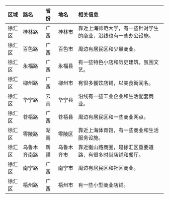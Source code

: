 | 区域 | 路名 | 省份 | 地名 | 相关信息 |
| :--- | :--- | :--- | :--- | :--- |
| 徐汇区 | 桂林路 | 广西 | 桂林市 | 靠近上海师范大学，有一些针对学生的商业，沿线也有一些办公设施。 |
| 徐汇区 | 百色路 | 广西 | 百色市 | 周边有居民区和少量商业。 |
| 徐汇区 | 永福路 | 广西 | 永福县 | 有一些特色小店和历史建筑，氛围文艺。 |
| 徐汇区 | 柳州路 | 广西 | 柳州市 | 有很多餐饮店铺，以美食街闻名。 |
| 徐汇区 | 华宁路 | 云南 | 华宁县 | 沿线有一些工业企业和生活配套商业。 |
| 徐汇区 | 苍梧路 | 广西 | 苍梧县 | 周边有居民区和一些商业网点。 |
| 徐汇区 | 零陵路 | 湖南 | 零陵区 | 靠近上海体育馆，有一些商业和生活服务设施。 |
| 徐汇区 | 乌鲁木齐南路 | 新疆 | 乌鲁木齐市 | 靠近衡山路商圈，是徐汇区重要道路，有很多时尚店铺和餐厅。 |
| 徐汇区 | 南宁路 | 广西 | 南宁市 | 周边有居民区和社区商业。 |
| 徐汇区 | 梧州路 | 广西 | 梧州市 | 有一些小型商业店铺。 |